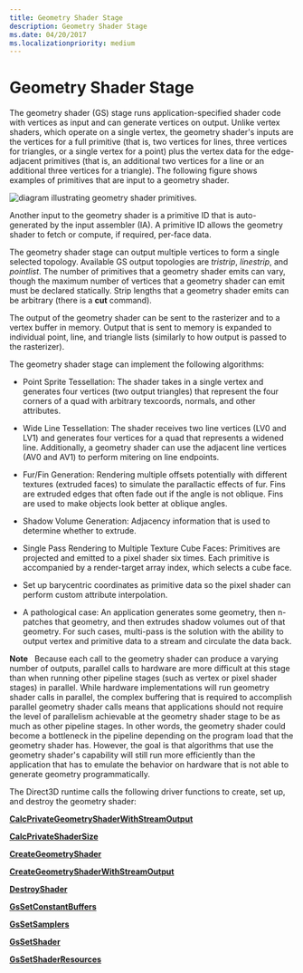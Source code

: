 ```yaml
---
title: Geometry Shader Stage
description: Geometry Shader Stage
ms.date: 04/20/2017
ms.localizationpriority: medium
---
```


# Geometry Shader Stage


The geometry shader (GS) stage runs application-specified shader code with vertices as input and can generate vertices on output. Unlike vertex shaders, which operate on a single vertex, the geometry shader's inputs are the vertices for a full primitive (that is, two vertices for lines, three vertices for triangles, or a single vertex for a point) plus the vertex data for the edge-adjacent primitives (that is, an additional two vertices for a line or an additional three vertices for a triangle). The following figure shows examples of primitives that are input to a geometry shader.

![diagram illustrating geometry shader primitives.](images/geoshade.png)

Another input to the geometry shader is a primitive ID that is auto-generated by the input assembler (IA). A primitive ID allows the geometry shader to fetch or compute, if required, per-face data.

The geometry shader stage can output multiple vertices to form a single selected topology. Available GS output topologies are *tristrip*, *linestrip*, and *pointlist*. The number of primitives that a geometry shader emits can vary, though the maximum number of vertices that a geometry shader can emit must be declared statically. Strip lengths that a geometry shader emits can be arbitrary (there is a **cut** command).

The output of the geometry shader can be sent to the rasterizer and to a vertex buffer in memory. Output that is sent to memory is expanded to individual point, line, and triangle lists (similarly to how output is passed to the rasterizer).

The geometry shader stage can implement the following algorithms:

-   Point Sprite Tessellation: The shader takes in a single vertex and generates four vertices (two output triangles) that represent the four corners of a quad with arbitrary texcoords, normals, and other attributes.

-   Wide Line Tessellation: The shader receives two line vertices (LV0 and LV1) and generates four vertices for a quad that represents a widened line. Additionally, a geometry shader can use the adjacent line vertices (AV0 and AV1) to perform mitering on line endpoints.

-   Fur/Fin Generation: Rendering multiple offsets potentially with different textures (extruded faces) to simulate the parallactic effects of fur. Fins are extruded edges that often fade out if the angle is not oblique. Fins are used to make objects look better at oblique angles.

-   Shadow Volume Generation: Adjacency information that is used to determine whether to extrude.

-   Single Pass Rendering to Multiple Texture Cube Faces: Primitives are projected and emitted to a pixel shader six times. Each primitive is accompanied by a render-target array index, which selects a cube face.

-   Set up barycentric coordinates as primitive data so the pixel shader can perform custom attribute interpolation.

-   A pathological case: An application generates some geometry, then n-patches that geometry, and then extrudes shadow volumes out of that geometry. For such cases, multi-pass is the solution with the ability to output vertex and primitive data to a stream and circulate the data back.

**Note**   Because each call to the geometry shader can produce a varying number of outputs, parallel calls to hardware are more difficult at this stage than when running other pipeline stages (such as vertex or pixel shader stages) in parallel. While hardware implementations will run geometry shader calls in parallel, the complex buffering that is required to accomplish parallel geometry shader calls means that applications should not require the level of parallelism achievable at the geometry shader stage to be as much as other pipeline stages. In other words, the geometry shader could become a bottleneck in the pipeline depending on the program load that the geometry shader has. However, the goal is that algorithms that use the geometry shader's capability will still run more efficiently than the application that has to emulate the behavior on hardware that is not able to generate geometry programmatically.

 

The Direct3D runtime calls the following driver functions to create, set up, and destroy the geometry shader:

[**CalcPrivateGeometryShaderWithStreamOutput**](/windows-hardware/drivers/ddi/d3d10umddi/nc-d3d10umddi-pfnd3d10ddi_calcprivategeometryshaderwithstreamoutput)

[**CalcPrivateShaderSize**](/windows-hardware/drivers/ddi/d3d10umddi/nc-d3d10umddi-pfnd3d10ddi_calcprivateshadersize)

[**CreateGeometryShader**](/windows-hardware/drivers/ddi/d3d10umddi/nc-d3d10umddi-pfnd3d10ddi_creategeometryshader)

[**CreateGeometryShaderWithStreamOutput**](/windows-hardware/drivers/ddi/d3d10umddi/nc-d3d10umddi-pfnd3d10ddi_creategeometryshaderwithstreamoutput)

[**DestroyShader**](/windows-hardware/drivers/ddi/d3d10umddi/nc-d3d10umddi-pfnd3d10ddi_destroyshader)

[**GsSetConstantBuffers**](/windows-hardware/drivers/ddi/d3d10umddi/nc-d3d10umddi-pfnd3d10ddi_setconstantbuffers)

[**GsSetSamplers**](/windows-hardware/drivers/ddi/d3d10umddi/nc-d3d10umddi-pfnd3d10ddi_setsamplers)

[**GsSetShader**](/windows-hardware/drivers/ddi/d3d10umddi/nc-d3d10umddi-pfnd3d10ddi_setshader)

[**GsSetShaderResources**](/windows-hardware/drivers/ddi/d3d10umddi/nc-d3d10umddi-pfnd3d10ddi_setshaderresources)

 

